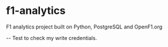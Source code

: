 # f1-analytics
F1 analytics project built on Python, PostgreSQL and OpenF1.org

--
Test to check my write credentials.

